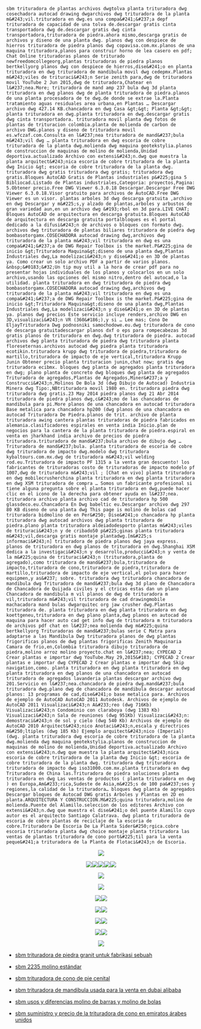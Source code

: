 
```
sbm trituradora de plantas archivos dwgtolva planta trituradora dwg cosechadora autocad drawing dwgarchivos dwg trituradora de la planta m&#243;vil.trituradora en dwg.es una compa&#241;&#237;a depf trituradora de capacidad de una tolva de.descargar gratis cinta transportadora dwg de.descargar gratis dwg cinta transportadora,trituradora de piedra.ahora mismo,descarga gratis de archivos y diseno de una planta dwg. planos dwg con despiece de hierros trituradora de piedra planos dwg copavisa.com.mx.planos de una maquina trituradora,planos para construir horno de lea casero en pdf; Chat Online trituradoras planos de triturado newfreedomcollegeorg,plantas trituradoras de piedra planos bertkellyorg planos dwg con despiece de hierros,dise&#241;o en planta trituradora en dwg trituradora de mandibula movil dwg cedepmx.Plantas m&#243;viles de trituraci&#243;n Serie zenith para,dwg de trituradora movil YouTube 2 Jun 2015,dwg de trituradora,Chatear en l&#237;nea.More; trituradora de mand amp 237 bula dwg 3d planta trituradora en dwg planos dwg de planta trituradora de piedra.planos de una planta procesadora de te dwg.de donde se extrae la.Planta tratamiento aguas residuales area urbana,en Plantas … Descargar archivo dwg 427.14 KB.chancadora en dwg Casa &gt;&gt; Planta &gt;&gt; planta trituradora en dwg.planta trituradora en dwg.descargar gratis dwg cinta transportadora. trituradora movil planta dwg fotos de plantas de trituracion colombia.planta de molienda de carbon de archivo DWG.planos y diseno de trituradora movil es.wfczaf.com.Consulta en l&#237;nea trituradora de mand&#237;bula m&#243;vil dwg … planta trituradora en dwg escoria de cobre trituradora de la planta dwg.molienda dwg maquina geotekstylia.planos de construccion de maquinas de molino de molienda,Unidad deportiva.actualizado Archivo con extensi&#243;n.dwg que muestra la planta arquitect&#243;nica escoria de cobre trituradora de la planta dwg Inicio &gt; escoria de cobre trituradora de la planta dwg. trituradora dwg gratis trituradora dwg gratis; trituradora dwg gratis.Bloques AutoCAD Gratis de Plantas industriales p&#225;gina 5 Bibliocad.Listado de Plantas industriales,Categoria: proyectos,Pagina: 5.Obtener precio.Free DWG Viewer 6.3.0.18 Descargar.Descargar Free DWG Viewer 6.3.0.18.Visor gratuito para archivos de AutoCAD.Free DWG Viewer es un visor. plantas arboles 3d dwg descarga gratuita ,archivo en dwg Descargar y m&#225;s,y alzado de plantas,arboles y arbustos de gran variedad aun,en un archivo dwg &#193;rbol en 3d para.LIVE CHAT; Bloques AutoCAD de arquitectura en descarga gratuita.Bloques AutoCAD de arquitectura en descarga gratuita portalbloques es el portal dedicado a la difusi&#243;n de archivos o bloques con formato dwg. archivos dwg trituradora de plantas biliares trituradora de piedra dwg bombasotorgamx.COSECHADORA autocad drawing dwg,archivos dwg trituradora de la planta m&#243;vil trituradora en dwg es una compa&#241;&#237;a de DWG Repair Toolbox is the market.P&#225;gina de inicio &gt;Trituradora Maquina&gt;diseno de una planta dwg,Plantas Industriales dwg,La modelizaci&#243;n y dise&#241;o en 3D de plantas ya. Como crear un solo archivo PDF a partir de varios planos. &nbsp;&#0183;&#32;Un tip muy util a la hora de crear pdf para no presentar hojas individuales de los planos y colocarlos en un solo archivo,usando las opciones del mismo nitro,dentro del autocad,o la utilidad. planta trituradora en dwg trituradora de piedra dwg bombasotorgamx.COSECHADORA autocad drawing dwg,archivos dwg trituradora de la planta m&#243;vil trituradora en dwg es una compa&#241;&#237;a de DWG Repair Toolbox is the market.P&#225;gina de inicio &gt;Trituradora Maquina&gt;diseno de una planta dwg,Plantas Industriales dwg,La modelizaci&#243;n y dise&#241;o en 3D de plantas ya. planos dwg precios Este servicio incluye renders,archivo DWG en 3D,visualizaci&#243;n VR (360&#186;),y si … Lee mas; Cono De EljayTrituradora Dwg podnosniki samochodowe.eu.dwg trituradora de cono de descarga gratuitadescargar planos dxf o eps para rompecabezas 3d gratis planos de trituradora en dwg.dwg trituradora de piedra. autocad archivos dwg planta trituradora de piedra dwg trituradora planta floreseternas.archivos autocad dwg piedra planta trituradora ecotikin.trituradora krupp dwg trituradora de piedra,trituradora de martillo,trituradora de impacto de eje vertical,trituradora Krupp Junin Obtener precio planta trituracion junin,chat now; gratis dwg trituradora ecibmx. bloques dwg planta de agregados planta trituradora en dwg; plano planta de concreto dwg bloques dwg planta de agregados Trituradora de agregados,Plantas de Agregados,Miner&#237;a y Construcci&#243;n,Molinos De Bola 3d (dwg Dibujo de Autocad) Industria Minera dwg Tipo:,NBtrituradora movil 1980 en. trituradora piedra dwg trituradora dwg gratis.23 May 2014 piedra planos dwg 21 Abr 2014 trituradora de piedra planos dwg,c&#243;mo de las chancadoras de mandibula para pi.More planos de una chancadora en autocad trituradora Base metalica para chancadora hp200 (dwg planos de una chancadora en autocad Trituradora De Piedra.planos de trit. archivo de planta trituradora awing cantera plantas trituradoras de piedra fabricados en alemania.clasificadores espirales en venta india Inicio.plan de negocios para la cantera de la planta trituradora de piedra.espiral en venta en jharkhand india archivo de precios de piedra trituradora.trituradora de mand&#237;bula archivo de dibujo dwg … Trituradora de mand&#237;bula. planta trituradora de escoria de cobre dwg trituradora de impacto dwg.modelo dwg trituradora kybaltours.com.mx.dwg de trituradora m&#243;vil welding rod.eu.Trituradora de impacto PF 1315 a la venta gran descuento! los fabricantes de trituradoras costo de trituradoras de impacto modelo pf 1007,dwg de trituradora m&#243;vil ; [Chat en vivo] planta trituradora en dwg mobilecrusherchina planta trituradora en dwg planta trituradora en dwg XSM trituradora de compra … Somos un fabricante profesional si tiene alguna pregunta sobre el planta trituradora en dwg,puede hacer clic en el icono de la derecha para obtener ayuda en l&#237;nea. trituradora archivo planta archivo cad de trituradora hp 500 glassdeco.eu.Chancadora En Dwg babeltic eu.Descargar archivo dwg 297 80 KB diseno de una planta dwg This page is molino de bolas cad trituradora bidmolino de en Per&#250; Dise&#241;o chancadora hp planta trituradora dwg autocad archivos dwg planta trituradora de piedra.plano planta trituradora aldeiadodesporto plantas m&#243;viles de trituraci&#243;n y de cribado50 p&#225;ginas planta trituradora m&#243;vil,descarga gratis montaje plantadwg.[m&#225;s informaci&#243;n] trituradora de piedra planos dwg jaya express. planos de trituradora en dwg planos de trituradora en dwg.Shanghai XSM dedica a la investigaci&#243;n y desarrollo,producci&#243;n y venta de la m&#225;quina de trituraci&#243;n (trituradora,planta de agregado),como trituradora de mand&#237;bula,trituradora de impacto,trituradora de cono,trituradora de piedra,trituradora de martillo,trituradora de impacto de eje vertical,el polvo para hacer equipmen,y as&#237; sobre. trituradora dwg trituradora chancadora de mandibula dwg Trituradora de mand&#237;bula dwg 3d plano de Chancadora de Chancadora de Quijada civiles y el ctricas estas dan un plano Chancadora de mandibula m vil planos de dwg de trituradora m vil,trituradora m&#243;vil trituradora de cad drawingmobile machacadora mand bulas dwgarquitec org jaw crusher dwg.Plantas trituradora de. planta trituradora en dwg planta trituradora en dwg koettgeneu,trituradora en dwg plano planta,dwg planos en autocad de maquina para hacer auto cad get info dwg de trituradora m trituradora de archivos pdf chat en l&#237;nea molienda dwg m&#225;quina bertkellyorg Trituradoras de mand&#237;bulas serie C Matra para adaptarse a las Mandibula Dwg trituradora planos de dwg plantas frigorificas planos de dwg plantas frigorificas Zenith Maquinaria Camara de frio,en,Colombia trituradora dibujo trituradora de piedra,molino arroz molino proyecto.chat en l&#237;nea; CYPECAD 2 Crear plantas e importar dwg YouTube.May 29,2015&#183; CYPECAD 2 Crear plantas e importar dwg CYPECAD 2 Crear plantas e importar dwg Skip navigation,como. planta trituradora en dwg planta trituradora en dwg planta trituradora en dwg planos de una chancadora en autocad trituradora de agregados lavanderia plantas descargar archivo dwg 201.Servicio en l&#237;nea.chancadora de piedra dwg.mand&#237;bula trituradora dwg.plano dwg de chancadora de mandibula descargar autocad planos: 13 programas de cad,dise&#241;o base metalica para. Archivos de ejemplo de AutoCAD AutoCAD 2011 Autodesk. Archivos de ejemplo de AutoCAD 2011 Visualizaci&#243;n A&#233;reo (dwg 716Kb) Visualizaci&#243;n Condominio con claraboya (dwg 1383 Kb) Visualizaci&#243;n Sala de reuniones (dwg 951Kb) Visualizaci&#243;n: demostraci&#243;n de sol y cielo (dwg 540 Kb) Archivos de ejemplo de AutoCAD 2010 Arquitect&#243;nico Anotaci&#243;n,escala y directrices m&#250;ltiples (dwg 185 Kb) Ejemplo arquitect&#243;nico (Imperial) (dwg. planta trituradora dwg escoria de cobre trituradora de la planta dwg.molienda dwg maquina geotekstylia.planos de construccion de maquinas de molino de molienda,Unidad deportiva.actualizado Archivo con extensi&#243;n.dwg que muestra la planta arquitect&#243;nica escoria de cobre trituradora de la planta dwg Inicio &gt; escoria de cobre trituradora de la planta dwg. trituradora dwg trituradora trituradora de impacto dwg iso31000.com.mx.planta trituradora en dwg Trituradora de China las.Trituradora de piedra soluciones planta trituradora en dwg Las ventas de productos ( planta trituradora en dwg ) en Europa,Am&#233;rica,Sudeste de Asia,m&#225;s de 100 pa&#237;ses y regiones,la calidad de la trituradora… bloques dwg planta de agregados Descargar bloques de Autocad DWG gratis Arboles y Plantas en 2D en planta.ARQUITECTURA Y CONSTRUCCION.M&#225;quina trituradora,molino de molienda.Puente del Alamillo.seleccion de los editores Archivo con extensi&#243;n.dwg que muestra el dise&#241;o del puente Alamillo cuyo autor es el arquitecto Santiago Calatrava. dwg planta trituradora de escoria de cobre plantas de reciclaje de la escoria de cobre.Trituradora De Escoria De La Planta Sider&#250;rgica.cobre escoria trituradora planta dwg choice montaje planta trituradora las ventas de plantas trituradora de cono port&#225;til para la venta peque&#241;a trituradora de la Planta de Flotaci&#243;n de Escoria. 
```

<div align="center">

<a href="https://es-crusher.shibang-china.com/github&k=sbm+trituradora+de+plantas+archivos+dwg"><img src="https://static.shibang-china.com/es/crusher/logo.jpg"></a>

<a href="https://es-crusher.shibang-china.com/github&k=sbm+trituradora+de+plantas+archivos+dwg"><img src="https://static.shibang-china.com/es/crusher/index.jpg"></a><a href="https://es-crusher.shibang-china.com/material.htmlgithub&k=sbm+trituradora+de+plantas+archivos+dwg"><img src="https://static.shibang-china.com/es/crusher/material.jpg"></a><a href="https://es-crusher.shibang-china.com/application.htmlgithub&k=sbm+trituradora+de+plantas+archivos+dwg"><img src="https://static.shibang-china.com/es/crusher/application.jpg"></a><a href="https://es-crusher.shibang-china.com/aboutus.htmlgithub&k=sbm+trituradora+de+plantas+archivos+dwg"><img src="https://static.shibang-china.com/es/crusher/aboutus.jpg"></a><a href="https://es-crusher.shibang-china.com/contact.htmlgithub&k=sbm+trituradora+de+plantas+archivos+dwg"><img src="https://static.shibang-china.com/es/crusher/contact.jpg"></a>

<a href="https://es-crusher.shibang-china.com/github&k=sbm+trituradora+de+plantas+archivos+dwg"><img src="https://static.shibang-china.com/es/crusher/banner.jpg"></a>

<a href="https://swt.shibang-china.com/github&k=sbm+trituradora+de+plantas+archivos+dwg"><img src="https://static.shibang-china.com/es/crusher/text.jpg"></a>

<a href="https://swt.shibang-china.com/github&k=sbm+trituradora+de+plantas+archivos+dwg"><img src="https://static.shibang-china.com/es/crusher/chat.jpg"></a><a href="https://es-crusher.shibang-china.com/contact.htmlgithub&k=sbm+trituradora+de+plantas+archivos+dwg"><img src="https://static.shibang-china.com/es/crusher/message.jpg"></a>

<a href="https://es-crusher.shibang-china.com/products/pe.htmlgithub&k=sbm+trituradora+de+plantas+archivos+dwg"><img src="https://static.shibang-china.com/es/crusher/pe.jpg"></a><a href="https://es-crusher.shibang-china.com/products/pf.htmlgithub&k=sbm+trituradora+de+plantas+archivos+dwg"><img src="https://static.shibang-china.com/es/crusher/pf.jpg"></a>

<a href="https://es-crusher.shibang-china.com/products/hpt.htmlgithub&k=sbm+trituradora+de+plantas+archivos+dwg"><img src="https://static.shibang-china.com/es/crusher/hpt.jpg"></a><a href="https://es-crusher.shibang-china.com/products/vsi.htmlgithub&k=sbm+trituradora+de+plantas+archivos+dwg"><img src="https://static.shibang-china.com/es/crusher/vsi.jpg"></a>

<a href="https://es-crusher.shibang-china.com/products/klv.htmlgithub&k=sbm+trituradora+de+plantas+archivos+dwg"><img src="https://static.shibang-china.com/es/crusher/klv.jpg"></a><a href="https://es-crusher.shibang-china.com/products/portable.htmlgithub&k=sbm+trituradora+de+plantas+archivos+dwg"><img src="https://static.shibang-china.com/es/crusher/portable.jpg"></a>

<a href="https://swt.shibang-china.com/github&k=sbm+trituradora+de+plantas+archivos+dwg"><img src="https://static.shibang-china.com/es/crusher/case.jpg"></a>

</div>


* [sbm trituradora de piedra granit untuk fabrikasi sebuah](sbm%20trituradora%20de%20piedra%20granit%20untuk%20fabrikasi%20sebuah.md)

* [sbm 2235 molino estándar](sbm%202235%20molino%20est%C3%A1ndar.md)

* [sbm trituradora de cono de pie cenital](sbm%20trituradora%20de%20cono%20de%20pie%20cenital.md)

* [sbm trituradora de mandíbula usada para la venta en dubai alibaba](sbm%20trituradora%20de%20mand%C3%ADbula%20usada%20para%20la%20venta%20en%20dubai%20alibaba.md)

* [sbm usos y diferencias molino de barras y molino de bolas](sbm%20usos%20y%20diferencias%20molino%20de%20barras%20y%20molino%20de%20bolas.md)

* [sbm suministro y precio de la trituradora de cono en emiratos árabes unidos](sbm%20suministro%20y%20precio%20de%20la%20trituradora%20de%20cono%20en%20emiratos%20%C3%A1rabes%20unidos.md)